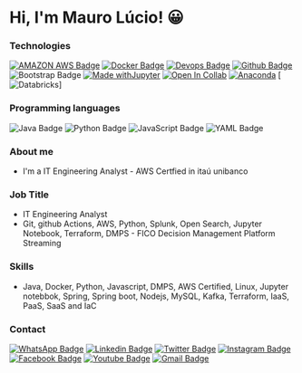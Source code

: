 # Hi, I'm Mauro Lúcio! :grinning: 
### Technologies
[![AMAZON AWS Badge](https://img.shields.io/badge/Amazon_AWS-FF9900?style=flat-square&logo=amazonaws&logoColor=white&link=https://www.credly.com/badges/a591e410-23b1-4138-8ef6-82ad1a7f5f31/public_url)](https://www.credly.com/badges/a591e410-23b1-4138-8ef6-82ad1a7f5f31/public_url)
[![Docker Badge](https://img.shields.io/badge/Docker-6495ED?style=flat-square&logo=docker&logoColor=white&link=https://www.certificacaolinux.com.br/certificado/2532603305/50230905/)](https://www.certificacaolinux.com.br/certificado/2532603305/50230905/)
[![Devops Badge](https://img.shields.io/badge/Devops-A0522D?style=flat-square&logo=devops&logoColor=white&link=https://www.credential.net/8d8248bc-98af-4f0a-a04c-02c295da2eb2#gs.14j8ca)](https://www.credential.net/8d8248bc-98af-4f0a-a04c-02c295da2eb2#gs.14j8ca)
[![Github Badge](https://img.shields.io/badge/-Github-000?style=flat-square&logo=Github&logoColor=white&link=https://github.com/mauroslucios)](https://github.com/mauroslucios)
![Bootstrap Badge](https://img.shields.io/badge/-boostrap-0D1117?style=flat-square&logo=bootstrap&labelColor=0D1117)
[![Made withJupyter](https://img.shields.io/badge/Made%20with-Jupyter-orange?c&logo=Jupyter)](https://jupyter.org/try)
[![Open In Collab](https://colab.research.google.com/assets/colab-badge.svg)](https://colab.research.google.com/)
[![Anaconda](https://a11ybadges.com/?style=flat-square&logo=anaconda)](https://www.anaconda.com/about-us)
[![Databricks](https://img.shields.io/badge/Databricks-FF3621?style=flat-square&logo=Databricks&logoColor=white)]



### Programming languages
![Java Badge](https://img.shields.io/badge/java-%23ED8B00.svg?style=flat-square&logo=openjdk&logoColor=white)
![Python Badge](https://img.shields.io/badge/python-3670A0?style=flat-square&logo=python&logoColor=ffdd54)
![JavaScript Badge](https://img.shields.io/badge/JavaScript-F7DF1E?style=flat-square&logo=javascript&logoColor=black)
![YAML Badge](https://img.shields.io/badge/yaml-%23ffffff.svg?style=flat-square&logo=yaml&logoColor=151515)
### About me
- I'm a IT Engineering Analyst - AWS Certfied in itaú unibanco 

### Job Title
- IT Engineering Analyst
- Git, github Actions, AWS, Python, Splunk, Open Search, Jupyter Notebook, Terraform, DMPS - FICO Decision Management Platform Streaming

### Skills
- Java, Docker, Python, Javascript, DMPS, AWS Certified, Linux, Jupyter notebbok, Spring, Spring boot, Nodejs, MySQL, Kafka, Terraform, IaaS, PaaS, SaaS and IaC
    
### Contact
[![WhatsApp Badge](https://img.shields.io/badge/WhatsApp-25D366?style=flat-square&logo=whatsapp&logoColor=white)](https://wa.me/5524988291621)
[![Linkedin Badge](https://img.shields.io/badge/-LinkedIn-blue?style=flat-square&labelColor=01579B&logo=Linkedin&logoColor=white&link=https://www.linkedin.com/in/mauro-lúcio-pereira/)](https://www.linkedin.com/in/mauro-lúcio-pereira/)
[![Twitter Badge](https://img.shields.io/badge/-Twitter-1ca0f1?style=flat-square&labelColor=01579B&logo=twitter&logoColor=white&link=https://twitter.com/mauroslucios)](https://twitter.com/mauroslucios)
[![Instagram Badge](https://img.shields.io/badge/Instagram-E4405F?style=flat-square&labelColor=CC0000&logo=instagram&logoColor=white)](https://www.instagram.com/luciospsilva/)
[![Facebook Badge](https://img.shields.io/badge/facebook-%231877F2.svg?&style=flat-square&labelColor=01579B&logo=facebook&logoColor=white)](https://www.facebook.com/mauroslucios)
[![Youtube Badge](https://img.shields.io/badge/YouTube-FF0000?style=flat-square&logo=youtube&logoColor=white)](https://www.youtube.com/channel/UCFUC1CjoLr7PTFVMRAbLkiw)
[![Gmail Badge](https://img.shields.io/badge/Gmail-333333?style=flat-square&logo=gmail&logoColor=red)](mailto:maurosluciosestudos@gmail.com)
